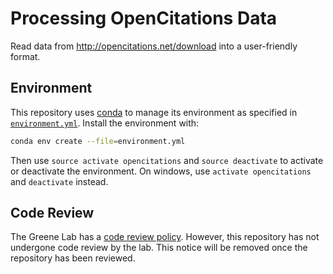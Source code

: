 # Processing OpenCitations Data

Read data from http://opencitations.net/download into a user-friendly format.

## Environment

This repository uses [conda](http://conda.pydata.org/docs/) to manage its environment as specified in [`environment.yml`](environment.yml).
Install the environment with:

```sh
conda env create --file=environment.yml
```

Then use `source activate opencitations` and `source deactivate` to activate or deactivate the environment.
On windows, use `activate opencitations` and `deactivate` instead.

## Code Review

The Greene Lab has a [code review policy](http://greenelab-onboarding.readthedocs.io/en/latest/coding_and_software.html).
However, this repository has not undergone code review by the lab.
This notice will be removed once the repository has been reviewed.
